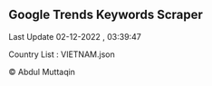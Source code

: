 

## Google Trends Keywords Scraper 
 
Last Update 02-12-2022 , 03:39:47

Country List :
VIETNAM.json



© Abdul Muttaqin 
